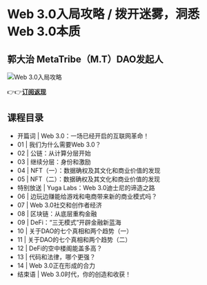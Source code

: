 Web 3.0入局攻略 / 拨开迷雾，洞悉Web 3.0本质
==============================

郭大治 **MetaTribe（M.T）DAO发起人**
----------------------------

![Web 3.0入局攻略](https://www.geekgay.com/storage/geek/geek_9ee90e990ba314dc44fcaf8236446380.jpg)  
  
👉👉[**订阅返现**](https://time.geekbang.org/column/intro/100119501?code=g4QEnMk%2FWLQtC7C%2F1NZGOVLNn1FcmSmCudzogEW4I%2Fc%3D "Web 3.0入局攻略")  
  
课程目录
----

  
  
- 开篇词 | Web 3.0：一场已经开启的互联网革命！
- 01 | 我们为什么需要Web 3.0？
- 02 | 公链：从计算分层开始
- 03 | 继续分层：身份和激励
- 04 | NFT（一）：数据确权及其文化和商业价值的发现
- 05 | NFT（二）：数据确权及其文化和商业价值的发现
- 特别放送 | Yuga Labs：Web 3.0迪士尼的谛造之路
- 06 | 边玩边赚能给游戏和电商带来新的商业模式吗？
- 07 | Web 3.0社交和创作者经济
- 08 | 区块链：从底层重构金融
- 09 | DeFi：“三无模式”开辟金融新蓝海
- 10 | 关于DAO的七个真相和两个趋势（一）
- 11 | 关于DAO的七个真相和两个趋势（二）
- 12 | DeFi的空中楼阁能盖多高？
- 13 | 代码和法律，哪个更强？
- 14 | Web 3.0正在形成的合力
- 结束语 | Web 3.0时代，你的创造和收获！